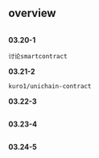 ## overview
```

```

**03.20-1**
```
讨论smartcontract
```
**03.21-2**
```
kuro1/unichain-contract
```
**03.22-3**
```

```
**03.23-4**
```

```
**03.24-5**
```

```